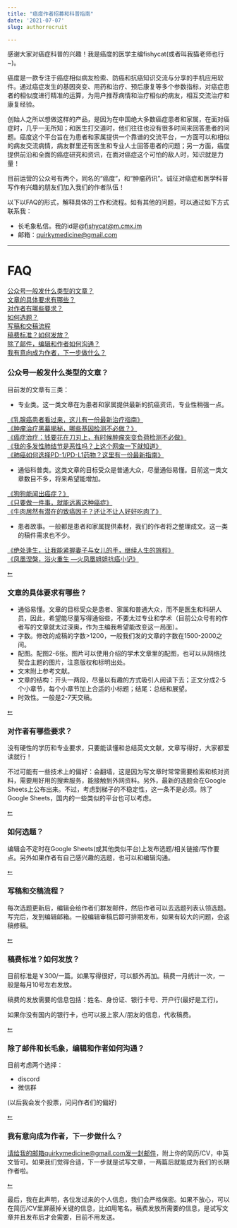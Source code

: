 ```yaml
---
title: "癌度作者招募和科普指南"
date: '2021-07-07'
slug: authorrecruit

---
```



感谢大家对癌症科普的兴趣！我是癌度的医学主编fishycat(或者叫我猫老师也行~)。

癌度是一款专注于癌症相似病友检索、防癌和抗癌知识交流与分享的手机应用软件。通过癌症发生的基因突变、用药和治疗、预后康复等多个参数指标，对癌症患者的相似度进行精准的运算，为用户推荐病情和治疗相似的病友，相互交流治疗和康复经验。

创始人之所以想做这样的产品，是因为在中国绝大多数癌症患者和家属，在面对癌症时，几乎一无所知；和医生打交道时，他们往往也没有很多时间来回答患者的问题。癌度这个平台旨在为患者和家属提供一个靠谱的交流平台，一方面可以和相似的病友交流病情，病友群里还有医生和专业人士回答患者的问题；另一方面，癌度提供前沿和全面的癌症研究和资讯，在面对癌症这个可怕的敌人时，知识就是力量！

目前运营的公众号有两个，同名的“癌度”，和“肿瘤药讯”。诚征对癌症和医学科普写作有兴趣的朋友们加入我们的作者队伍！

以下以FAQ的形式，解释具体的工作和流程。如有其他的问题，可以通过如下方式联系我：

- 长毛象私信。我的id是@fishycat@m.cmx.im
- 邮箱：quirkymedicine@gmail.com

---

<div id="header">

# FAQ

<a href="#公众号一般发什么类型的文章？">公众号一般发什么类型的文章？</a>  
<a href="#文章的具体要求有哪些？">文章的具体要求有哪些？</a>  
<a href="#对作者有哪些要求？">对作者有哪些要求？</a>  
<a href="#如何选题？">如何选题？</a>  
<a href="#写稿和交稿流程">写稿和交稿流程</a>  
<a href="#稿费标准？如何发放？">稿费标准？如何发放？</a>  
<a href="#除了邮件，编辑和作者如何沟通？">除了邮件，编辑和作者如何沟通？</a>  
<a href="#我有意向成为作者，下一步做什么？">我有意向成为作者，下一步做什么？</a>  



<div id="公众号一般发什么类型的文章？">

### 公众号一般发什么类型的文章？

目前发的文章有三类：

- 专业类。这一类文章在为患者和家属提供最新的抗癌资讯，专业性稍强一点。

<a href=https://mp.weixin.qq.com/s/1sILn4xj50FX-JiL0VcnIA target="_blank">《乳腺癌患者看过来，这儿有一份最新治疗指南》</a>  
<a href=https://mp.weixin.qq.com/s/GgjJspbvtfG5a1NdRIWspQ target="_blank">《肿瘤治疗黑幕揭秘，哪些基因检测不必做？》</a>  
<a href=https://mp.weixin.qq.com/s/gXl_uXwWBTqr7Drj4UBWlA target="_blank">《癌症治疗：钱要花在刀刃上，有时候肿瘤突变负荷检测不必做》</a>  
<a href=https://mp.weixin.qq.com/s/Ob6pTQC8GtWPF9uLWlhUig target="_blank">《我的多发性肺结节是恶性吗？上这个网查一下就知道》</a>  
<a href= https://mp.weixin.qq.com/s/7nSSNzvUkHVAGthIDqLEYg target="_blank">《肺癌如何选择PD-1/PD-L1药物？这里有一份最新指南》</a>  


* 通俗科普类。这类文章的目标受众是普通大众，尽量通俗易懂。目前这一类文章数目不多，将来希望能增加。

<a href=https://mp.weixin.qq.com/s/kU_W0-6Su6znrXd6bMxaXA target="_blank">《狗狗能闻出癌症？》</a>  
<a href=https://mp.weixin.qq.com/s/xGkd5F56oj5W6MrVsyB48A target="_blank">《只要做一件事，就能远离这种癌症》</a>  
<a href=https://mp.weixin.qq.com/s/P6Jbn9EKmX82uSNVxgvx7w target="_blank">《牛肉居然有潜在的致癌因子？还让不让人好好吃肉了》</a>  

* 患者故事。一般都是患者和家属提供素材，我们的作者将之整理成文。这一类的稿件需求也不少。

<a href=https://mp.weixin.qq.com/s/MUGZn8o7Qvmb4opuDoy3jQ target="_blank">《绝处逢生，让我能紧握妻子与女儿的手，继续人生的旅程》</a>   
<a href=https://mp.weixin.qq.com/s/niFA-ToJ_-GymHPquhm-8w target="_blank">《凤凰涅槃，浴火重生 —火凤凰姐姐抗癌小记》</a>  

<a href="#header">⇜</a>

<div id="文章的具体要求有哪些？">

### 文章的具体要求有哪些？

* 通俗易懂。文章的目标受众是患者、家属和普通大众，而不是医生和科研人员，因此，希望能尽量写得通俗些，不要太过专业和学术（目前公众号有的作者写的文章就太过深奥，作为主编我希望能改变这一局面）。
* 字数。修改的成稿的字数>1200，一般我们发的文章的字数在1500-2000之间。
* 配图。配图2-6张。图片可以使用介绍的学术文章里的配图，也可以从网络找契合主题的图片，注意版权和标明出处。
* 文末附上参考文献。
* 文章的结构：开头一两段，尽量以有趣的方式吸引人阅读下去；正文分成2-5个小章节，每个小章节加上合适的小标题；结尾：总结和展望。
* 时效性。一般是2-7天交稿。

<a href="#header">⇜</a>

<div id="对作者有哪些要求？">

### 对作者有哪些要求？

没有硬性的学历和专业要求，只要能读懂和总结英文文献，文章写得好，大家都爱读就行！

不过可能有一些技术上的偏好：会翻墙，这是因为写文章时常常需要检索和核对资料，需要用好用的搜索服务，能接触到外网资料。另外，最新的选题会在Google Sheets上公布出来。不过，考虑到梯子的不稳定性，这一条不是必须。除了Google Sheets，国内的一些类似的平台也可以考虑。

<a href="#header">⇜</a>

<div id="如何选题？">

### 如何选题？

编辑会不定时在Google Sheets(或其他类似平台)上发布选题/相关链接/写作要点。另外如果作者有自己感兴趣的选题，也可以和编辑沟通。

<a href="#header">⇜</a>

<div id="写稿和交稿流程？">

### 写稿和交稿流程？

每次选题更新后，编辑会给作者们群发邮件，然后作者可以去选题列表认领选题。写完后，发到编辑邮箱。一般编辑审稿后即可排期发布，如果有较大的问题，会返稿修稿。

<a href="#header">⇜</a>

<div id="稿费标准？如何发放？">

### 稿费标准？如何发放？

目前标准是￥300/一篇。如果写得很好，可以额外再加。稿费一月统计一次，一般是每月10号左右发放。

稿费的发放需要的信息包括：姓名、身份证、银行卡号、开户行(最好是工行)。

如果你没有国内的银行卡，也可以报上家人/朋友的信息，代收稿费。

<a href="#header">⇜</a>

<div id="除了邮件，编辑和作者如何沟通？">

### 除了邮件和长毛象，编辑和作者如何沟通？

目前考虑两个选择：

- discord
- 微信群

(以后我会发个投票，问问作者们的偏好)

<a href="#header">⇜</a>

<div id="我有意向成为作者，下一步做什么？">

### 我有意向成为作者，下一步做什么？

请给我的邮箱quirkymedicine@gmail.com发一封邮件，附上你的简历/CV，中英文皆可。如果我们觉得合适，下一步就是试写文章，一两篇后就能成为我们的长期作者啦。

<a href="#header">⇜</a>

最后，我在此声明，各位发过来的个人信息，我们会严格保密。如果不放心，可以在简历/CV里屏蔽掉关键的信息，比如用笔名。稿费发放所需要的信息，是试写文章并且发布后才会需要，目前不用发送。
